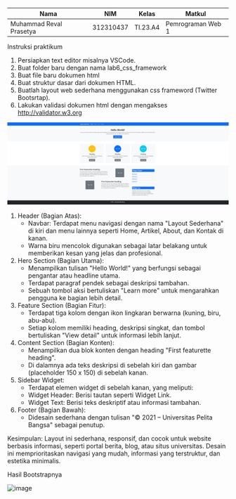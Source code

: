 | Nama                    | NIM        | Kelas   | Matkul            |
|-------------------------|------------|---------|-------------------|
| Muhammad Reval Prasetya | 312310437  | TI.23.A4| Pemrograman Web 1 |


Instruksi praktikum
1. Persiapkan text editor misalnya VSCode.
2. Buat folder baru dengan nama lab6_css_framework
3. Buat file baru dokumen html
4. Buat struktur dasar dari dokumen HTML.
5. Buatlah layout web sederhana menggunakan css frameword (Twitter Bootsrtap).
6. Lakukan validasi dokumen html dengan mengakses http://validator.w3.org


![alt text](https://github.com/Reval2703/lab6Web/blob/main/Screenshot%202024-11-16%20174753.png)



1. Header (Bagian Atas):
    -  Navbar: Terdapat menu navigasi dengan nama "Layout Sederhana" di kiri dan menu lainnya seperti Home, Artikel, About,                 dan Kontak di kanan.
    -  Warna biru mencolok digunakan sebagai latar belakang untuk memberikan kesan yang jelas dan profesional.
2. Hero Section (Bagian Utama):
    -  Menampilkan tulisan "Hello World!" yang berfungsi sebagai pengantar atau headline utama.
    -  Terdapat paragraf pendek sebagai deskripsi tambahan.
    -  Sebuah tombol aksi bertuliskan "Learn more" untuk mengarahkan pengguna ke bagian lebih detail.
3. Feature Section (Bagian Fitur):
    -  Terdapat tiga kolom dengan ikon lingkaran berwarna (kuning, biru, abu-abu).
    -  Setiap kolom memiliki heading, deskripsi singkat, dan tombol bertuliskan "View detail" untuk informasi lebih lanjut.
4. Content Section (Bagian Konten):
    -  Menampilkan dua blok konten dengan heading "First featurette heading".
    -  Di dalamnya ada teks deskripsi di sebelah kiri dan gambar (placeholder 150 x 150) di sebelah kanan.
5. Sidebar Widget:
    -  Terdapat elemen widget di sebelah kanan, yang meliputi:
    -  Widget Header: Berisi tautan seperti Widget Link.
    -  Widget Text: Berisi teks deskriptif atau informasi tambahan.
6. Footer (Bagian Bawah):
    -  Didesain sederhana dengan tulisan "© 2021 – Universitas Pelita Bangsa" sebagai penutup.

Kesimpulan: Layout ini sederhana, responsif, dan cocok untuk website berbasis informasi, seperti portal berita, blog, atau situs universitas. Desain ini memprioritaskan navigasi yang mudah, informasi yang terstruktur, dan estetika minimalis.

Hasil Bootstrapnya


![image](https://github.com/user-attachments/assets/dfb141af-106a-4dc2-b59d-e7e206c64023)
